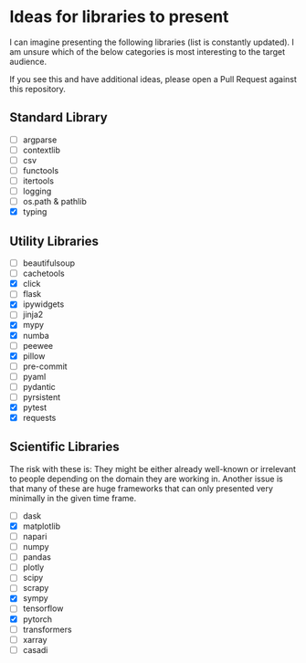 # Ideas for libraries to present

I can imagine presenting the following libraries (list is constantly updated).
I am unsure which of the below categories is most interesting to the target
audience.

If you see this and have additional ideas, please open a Pull Request against
this repository.

## Standard Library

* [ ] argparse
* [ ] contextlib
* [ ] csv
* [ ] functools
* [ ] itertools
* [ ] logging
* [ ] os.path & pathlib
* [x] typing

## Utility Libraries

* [ ] beautifulsoup
* [ ] cachetools
* [x] click
* [ ] flask
* [x] ipywidgets
* [ ] jinja2
* [x] mypy
* [x] numba
* [ ] peewee
* [x] pillow
* [ ] pre-commit
* [ ] pyaml
* [ ] pydantic
* [ ] pyrsistent
* [x] pytest
* [x] requests

## Scientific Libraries

The risk with these is: They might be either already well-known or irrelevant to people depending on the domain they are working in. Another issue is that many of these are huge frameworks that can only presented very minimally in the given time frame.

* [ ] dask
* [x] matplotlib
* [ ] napari
* [ ] numpy
* [ ] pandas
* [ ] plotly
* [ ] scipy
* [ ] scrapy
* [x] sympy
* [ ] tensorflow
* [x] pytorch
* [ ] transformers
* [ ] xarray
* [ ] casadi
